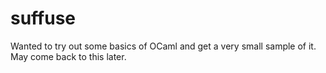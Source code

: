 # suffuse

Wanted to try out some basics of OCaml and get a very small sample of it. May come back to this later.